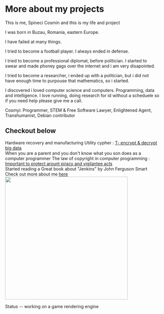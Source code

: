 <html>
 
     
 <head>
     <h1>More about my projects</h1>
        <p>This is me, Spineci Cosmin and this is my life and project</p>
<p>
I was born in Buzau, Romania, eastern Europe. 
</p>
<p>
I have failed at many things.
</p>
<p>
I tried to become a football player. I always ended in defense. 
</p>
<p>I tried to become a professional diplomat, before politician. I started to swear and made phoney gags over the internet and i am very disapointed. 
</p>
<p>
I tried to become a researcher, i ended up with a politician, but i did not have enough time to purpouse that mathematics, so i started. 
</p>
<p>
I discovered i loved computer science and computers. Programming, data and intelligence. I love running, doing research for id without a scheduele so if you need help please give me a call.
</p>
<p>  Cosmyi: Programmer, STEM & Free Software Lawyer, Enlightened Agent, Transhumanist, Debian contributor </p>



Checkout below
  -------------------------------------
 </head>
 <body>
  <div>
   Hardware recovery and manufacturing
  Utility cypher : <a href="https://github.com/drspineci/drspineci.github.io/blob/main/t-encrypting-and-decrypting-files.md" > T- encrypt & decrypt big data  </a>
  </div>
  <div>
   When you are a parent and you don't know what you son does as a computer programmer 
  The law of copyright in computer programming : <a href="https://github.com/drspineci/drspineci.github.io/blob/main/c.pdf" >Important to protect arount piracy and vigilantee acts</a>
  </div>
<div>
	Started reading a Great book about "Jenkins" by John Ferguson Smart 
<div>
Check out more about me <a href="https://drspineci.github.io/cv.spineci-PDL.txt" > here</a>
  </div>
 
</body>  
  
  <section id="about">
      <img src="trainee.jpg" height="400" alt="">
     
  Status 
  -- working on a game rendering engine
    </section>
  </html>
